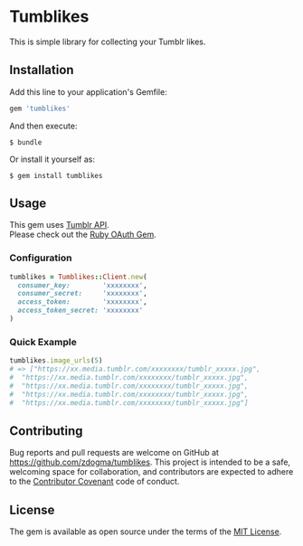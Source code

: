 # Tumblikes

This is simple library for collecting your Tumblr likes.

## Installation

Add this line to your application's Gemfile:

```ruby
gem 'tumblikes'
```

And then execute:

    $ bundle

Or install it yourself as:

    $ gem install tumblikes

## Usage

This gem uses [Tumblr API](https://www.tumblr.com/docs/en/api/v2).  
Please check out the [Ruby OAuth Gem](http://oauth.rubyforge.org/).

### Configuration


```ruby
tumblikes = Tumblikes::Client.new(
  consumer_key:        'xxxxxxxx',
  consumer_secret:     'xxxxxxxx',
  access_token:        'xxxxxxxx',
  access_token_secret: 'xxxxxxxx'
)
```

### Quick Example
```ruby
tumblikes.image_urls(5)
# => ["https://xx.media.tumblr.com/xxxxxxxx/tumblr_xxxxx.jpg",
#  "https://xx.media.tumblr.com/xxxxxxxx/tumblr_xxxxx.jpg",
#  "https://xx.media.tumblr.com/xxxxxxxx/tumblr_xxxxx.jpg",
#  "https://xx.media.tumblr.com/xxxxxxxx/tumblr_xxxxx.jpg",
#  "https://xx.media.tumblr.com/xxxxxxxx/tumblr_xxxxx.jpg"]
```

## Contributing

Bug reports and pull requests are welcome on GitHub at https://github.com/zdogma/tumblikes. This project is intended to be a safe, welcoming space for collaboration, and contributors are expected to adhere to the [Contributor Covenant](http://contributor-covenant.org) code of conduct.


## License

The gem is available as open source under the terms of the [MIT License](http://opensource.org/licenses/MIT).
